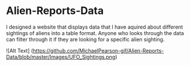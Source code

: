 # Alien-Reports-Data
I designed a website that displays data that I have aquired about different sightings of aliens into a table format. Anyone who looks through the data can filter through it if they are looking for a specific alien sighting.


![Alt Text] (https://github.com/MichaelPearson-gif/Alien-Reports-Data/blob/master/Images/UFO_Sightings.png)
